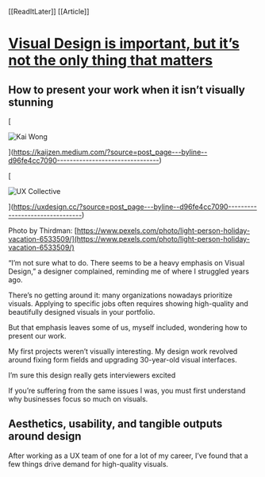 [[ReadItLater]] [[Article]]

# [Visual Design is important, but it’s not the only thing that matters](https://uxdesign.cc/visual-design-is-important-but-its-not-the-only-thing-that-matters-d96fe4cc7090)

## How to present your work when it isn’t visually stunning

[

![Kai Wong](Attachment/Kai%20Wong.jpeg)



](https://kaijzen.medium.com/?source=post_page---byline--d96fe4cc7090--------------------------------)

[

![UX Collective](Attachment/UX%20Collective.png)



](https://uxdesign.cc/?source=post_page---byline--d96fe4cc7090--------------------------------)

Photo by Thirdman: [https://www.pexels.com/photo/light-person-holiday-vacation-6533509/](https://www.pexels.com/photo/light-person-holiday-vacation-6533509/)

“I’m not sure what to do. There seems to be a heavy emphasis on Visual Design,” a designer complained, reminding me of where I struggled years ago.

There’s no getting around it: many organizations nowadays prioritize visuals. Applying to specific jobs often requires showing high-quality and beautifully designed visuals in your portfolio.

But that emphasis leaves some of us, myself included, wondering how to present our work.

My first projects weren’t visually interesting. My design work revolved around fixing form fields and upgrading 30-year-old visual interfaces.

I’m sure this design really gets interviewers excited

If you’re suffering from the same issues I was, you must first understand why businesses focus so much on visuals.

## Aesthetics, usability, and tangible outputs around design

After working as a UX team of one for a lot of my career, I’ve found that a few things drive demand for high-quality visuals.